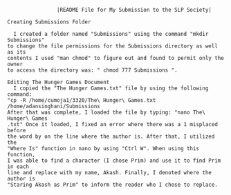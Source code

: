                     |README File for My Submission to the SLP Society|

	Creating Submissions Folder
	   
	  I created a folder named "Submissions" using the command "mkdir Submissions"
	to change the file permissions for the Submissions directory as well as its
	contents I used "man chmod" to figure out and found to permit only the owner
	to access the directory was: " chmod 777 Submissions ". 

	Editing The Hunger Games Document
	  I copied the "The Hunger Games.txt" file by using the following command: 
	"cp -R /home/cumoja1/3320/The\ Hunger\ Games.txt /home/adansinghani/Submissions
	After that was complete, I loaded the file by typing: "nano The\ Hunger\ Games
	.txt" Once it loaded, I fixed an error where there was a 1 misplaced before
	the word by on the line where the author is. After that, I utilized the 
	"Where Is" function in nano by using "Ctrl W". When using this function,
	I was able to find a character (I chose Prim) and use it to find Prim in each
	line and replace with my name, Akash. Finally, I denoted where the author is
	"Staring Akash as Prim" to inform the reader who I chose to replace. 
